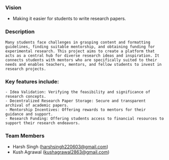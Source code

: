 ### Vision
- Making it easier for students to write research papers.

### Description

```
Many students face challenges in grasping content and formatting guidelines, finding suitable mentorship, and obtaining funding for experimental research. This project aims to create a platform that acts as a central hub for diverse research ideas and inspiration. It connects students with mentors who are specifically suited to their needs and enables teachers, mentors, and fellow students to invest in research projects.
```

### Key features include:

```
- Idea Validation: Verifying the feasibility and significance of research concepts.
- Decentralized Research Paper Storage: Secure and transparent archival of academic papers.
- Mentorship Incentives: Offering rewards to mentors for their guidance and support.
- Research Funding: Offering students access to financial resources to support their research endeavors.
```

### Team Members

- Harsh Singh (harshsingh220603@gmail.com)
- Kush Agrawal (kushagrawal2863@gmail.com)
